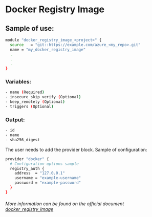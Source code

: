 # Docker Registry Image

## Sample of use:

```bash
module "docker_registry_image_<project>" {
  source   = "git::https://example.com/azure_<my_repo>.git"
  name = "my_docker_registry_image"
  .
  .
  .
}
```

### Variables:

```bash
- name (Required)
- insecure_skip_verify (Optional)
- keep_remotely (Optional)
- triggers (Optional)
```

### Output:

```bash
- id
- name
- sha256_digest
```

The user needs to add the provider block. Sample of configuration:

```bash
provider "docker" {
  # Configuration options sample
  registry_auth {
    address  = "127.0.0.1"
    username = "example-username"
    password = "example-password"
  }
}
```

###### More information can be found on the official document [docker_registry_image](https://registry.terraform.io/providers/kreuzwerker/docker/latest/docs/resources/registry_image)